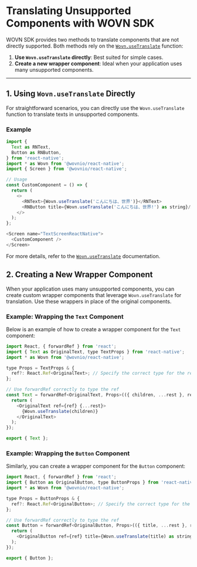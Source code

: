 # Translating Unsupported Components with WOVN SDK

WOVN SDK provides two methods to translate components that are not directly supported. Both methods rely on the [`Wovn.useTranslate`](./wovn_apis#usetranslate) function:

1. **Use `Wovn.useTranslate` directly**: Best suited for simple cases.
2. **Create a new wrapper component**: Ideal when your application uses many unsupported components.

---

## 1. Using `Wovn.useTranslate` Directly

For straightforward scenarios, you can directly use the `Wovn.useTranslate` function to translate texts in unsupported components.

### Example

```javascript
import {
  Text as RNText,
  Button as RNButton,
} from 'react-native';
import * as Wovn from '@wovnio/react-native';
import { Screen } from '@wovnio/react-native';

// Usage
const CustomComponent = () => {
  return (
    <>
      <RNText>{Wovn.useTranslate('こんにちは、世界')}</RNText>
      <RNButton title={Wovn.useTranslate('こんにちは、世界!') as string}/>
    </>
  );
};

<Screen name="TextScreenReactNative">
  <CustomComponent />
</Screen>
```

For more details, refer to the [`Wovn.useTranslate`](./wovn_apis#usetranslate) documentation.

## 2. Creating a New Wrapper Component

When your application uses many unsupported components, you can create custom wrapper components that leverage `Wovn.useTranslate` for translation. Use these wrappers in place of the original components.

### Example: Wrapping the `Text` Component

Below is an example of how to create a wrapper component for the `Text` component:

```javascript
import React, { forwardRef } from 'react';
import { Text as OriginalText, type TextProps } from 'react-native';
import * as Wovn from '@wovnio/react-native';

type Props = TextProps & {
  ref?: React.Ref<OriginalText>; // Specify the correct type for the ref
};

// Use forwardRef correctly to type the ref
const Text = forwardRef<OriginalText, Props>(({ children, ...rest }, ref) => {
  return (
    <OriginalText ref={ref} {...rest}>
      {Wovn.useTranslate(children)}
    </OriginalText>
  );
});

export { Text };
```

### Example: Wrapping the `Button` Component

Similarly, you can create a wrapper component for the `Button` component:

```javascript
import React, { forwardRef } from 'react';
import { Button as OriginalButton, type ButtonProps } from 'react-native';
import * as Wovn from '@wovnio/react-native';

type Props = ButtonProps & {
  ref?: React.Ref<OriginalButton>; // Specify the correct type for the ref
};

// Use forwardRef correctly to type the ref
const Button = forwardRef<OriginalButton, Props>(({ title, ...rest }, ref) => {
  return (
    <OriginalButton ref={ref} title={Wovn.useTranslate(title) as string} {...rest} />
  );
});

export { Button };
```
